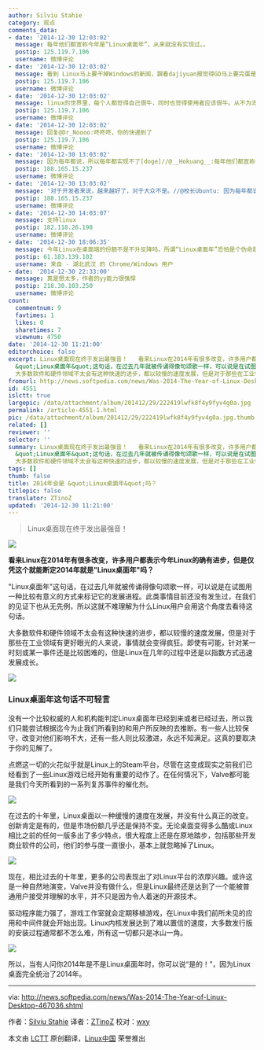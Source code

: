```yaml
---
author: Silviu Stahie
category: 观点
comments_data:
- date: '2014-12-30 12:03:02'
  message: 每年他们都宣称今年是“Linux桌面年”，从来就没有实现过。。
  postip: 125.119.7.106
  username: 微博评论
- date: '2014-12-30 12:03:02'
  message: 看到 Linux马上要干掉Windows的新闻，跟看dajiyuan报觉得GD马上要完蛋是完全一样的感觉
  postip: 125.119.7.106
  username: 微博评论
- date: '2014-12-30 12:03:02'
  message: linux的世界里，每个人都觉得自己很牛，同时也觉得使用者应该很牛。从不为消费者考虑，没戏。
  postip: 125.119.7.106
  username: 微博评论
- date: '2014-12-30 12:03:02'
  message: 回复@Dr_Noooo:咚咚咚，你的快递到了
  postip: 125.119.7.106
  username: 微博评论
- date: '2014-12-30 13:03:02'
  message: 因为每年都说，所以每年都实现不了[doge]//@__Hokuang__:每年他们都宣称今年是“Linux桌面年”，从来就没有实现过。。
  postip: 188.165.15.237
  username: 微博评论
- date: '2014-12-30 13:03:02'
  message: '对于开发者来说，越来越好了，对于大众不是。//@校长Ubuntu: 因为每年都说，所以每年都实现不了[doge]//@__Hokuang__:每年他们都宣称今年是“Linux桌面年”，从来就没有实现过。。'
  postip: 188.165.15.237
  username: 微博评论
- date: '2014-12-30 14:03:07'
  message: 支持linux
  postip: 182.118.26.198
  username: 微博评论
- date: '2014-12-30 18:06:35'
  message: 今年Linux在桌面端的份额不是不升反降吗，所谓“Linux桌面年”恐怕是个伪命题
  postip: 61.183.139.102
  username: 来自 - 湖北武汉 的 Chrome/Windows 用户
- date: '2014-12-30 22:33:00'
  message: 真是想太多，作者的yy能力很强悍
  postip: 218.30.103.250
  username: 微博评论
count:
  commentnum: 9
  favtimes: 1
  likes: 0
  sharetimes: 7
  viewnum: 4750
date: '2014-12-30 11:21:00'
editorchoice: false
excerpt: Linux桌面现在终于发出最强音！   看来Linux在2014年有很多改变，许多用户都表示今年Linux的确有进步，但是仅凭这个就能断定2014年就是&quot;Linux桌面年&quot;吗？
  &quot;Linux桌面年&quot;这句话，在过去几年就被传诵得像句颂歌一样，可以说是在试图用一种比较有意义的方式来标记它的发展进程。此类事情目前还没有发生过，在我们的见证下也从无先例，所以这就不难理解为什么Linux用户会用这个角度去看待这句话。
  大多数软件和硬件领域不太会有这种快速的进步，都以较慢的速度发展，但是对于那些在工业领域有更好眼光的人来说，事情就会变得疯狂。即使有可能
fromurl: http://news.softpedia.com/news/Was-2014-The-Year-of-Linux-Desktop-467036.shtml
id: 4551
islctt: true
largepic: /data/attachment/album/201412/29/222419lwfk8f4y9fyv4g0a.jpg
permalink: /article-4551-1.html
pic: /data/attachment/album/201412/29/222419lwfk8f4y9fyv4g0a.jpg.thumb.jpg
related: []
reviewer: ''
selector: ''
summary: Linux桌面现在终于发出最强音！   看来Linux在2014年有很多改变，许多用户都表示今年Linux的确有进步，但是仅凭这个就能断定2014年就是&quot;Linux桌面年&quot;吗？
  &quot;Linux桌面年&quot;这句话，在过去几年就被传诵得像句颂歌一样，可以说是在试图用一种比较有意义的方式来标记它的发展进程。此类事情目前还没有发生过，在我们的见证下也从无先例，所以这就不难理解为什么Linux用户会用这个角度去看待这句话。
  大多数软件和硬件领域不太会有这种快速的进步，都以较慢的速度发展，但是对于那些在工业领域有更好眼光的人来说，事情就会变得疯狂。即使有可能
tags: []
thumb: false
title: 2014年会是 &quot;Linux桌面年&quot;吗？
titlepic: false
translator: ZTinoZ
updated: '2014-12-30 11:21:00'
---
```



> 
> Linux桌面现在终于发出最强音！
> 
> 
> 


![](/data/attachment/album/201412/29/222419lwfk8f4y9fyv4g0a.jpg)


**看来Linux在2014年有很多改变，许多用户都表示今年Linux的确有进步，但是仅凭这个就能断定2014年就是"Linux桌面年"吗？**


"Linux桌面年"这句话，在过去几年就被传诵得像句颂歌一样，可以说是在试图用一种比较有意义的方式来标记它的发展进程。此类事情目前还没有发生过，在我们的见证下也从无先例，所以这就不难理解为什么Linux用户会用这个角度去看待这句话。


大多数软件和硬件领域不太会有这种快速的进步，都以较慢的速度发展，但是对于那些在工业领域有更好眼光的人来说，事情就会变得疯狂。即使有可能，针对某一时刻或某一事件还是比较困难的，但是Linux在几年的过程中还是以指数方式迅速发展成长。


![](/data/attachment/album/201412/29/222420w3jjmu17ymp73z5q.jpg)


### Linux桌面年这句话不可轻言


没有一个比较权威的人和机构能判定Linux桌面年已经到来或者已经过去，所以我们只能尝试根据迄今为止我们所看到的和用户所反映的去推断。有一些人比较保守，改变对他们影响不大，还有一些人则比较激进，永远不知满足。这真的要取决于你的见解了。


点燃这一切的火花似乎就是Linux上的Steam平台，尽管在这变成现实之前我们已经看到了一些Linux游戏已经开始有重要的动作了。在任何情况下，Valve都可能是我们今天所看到的一系列复苏事件的催化剂。


![](/data/attachment/album/201412/29/222421clnbetsonj1olb70.jpg)


在过去的十年里，Linux桌面以一种缓慢的速度在发展，并没有什么真正的改变。创新肯定是有的，但是市场份额几乎还是保持不变。无论桌面变得多么酷或Linux相比之前的任何一版多出了多少特点，很大程度上还是在原地踏步，包括那些开发商业软件的公司，他们的参与度一直很小，基本上就忽略掉了Linux。


![](/data/attachment/album/201412/29/222422g5udpa9gdn5ddqla.jpg)


现在，相比过去的十年里，更多的公司表现出了对Linux平台的浓厚兴趣。或许这是一种自然地演变，Valve并没有做什么，但是Linux最终还是达到了一个能被普通用户接受并理解的水平，并不只是因为令人着迷的开源技术。


驱动程序能力强了，游戏工作室就会定期移植游戏，在Linux中我们前所未见的应用和中间件就会开始出现。Linux内核发展达到了难以置信的速度，大多数发行版的安装过程通常都不怎么难，所有这一切都只是冰山一角。


![](/data/attachment/album/201412/29/222422b3lmdmckx9ptstpe.jpg)


所以，当有人问你2014年是不是Linux桌面年时，你可以说“是的！”，因为Linux桌面完全统治了2014年。




---


via: <http://news.softpedia.com/news/Was-2014-The-Year-of-Linux-Desktop-467036.shtml>


作者：[Silviu Stahie](http://news.softpedia.com/editors/browse/silviu-stahie) 译者：[ZTinoZ](https://github.com/ZTinoZ) 校对：[wxy](https://github.com/wxy)


本文由 [LCTT](https://github.com/LCTT/TranslateProject) 原创翻译，[Linux中国](http://linux.cn/) 荣誉推出